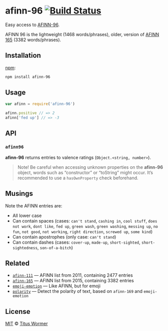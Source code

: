 # afinn-96 [![Build Status][travis-badge]][travis]

Easy access to [AFINN-96][afinn96].

AFINN 96 is the lightweight (1468 words/phrases), older, version of
[AFINN 165][afinn165] (3382 words/phrases).

## Installation

[npm][]:

```bash
npm install afinn-96
```

## Usage

```js
var afinn = require('afinn-96')

afinn.positive // => 2
afinn['fed up'] // => -3
```

## API

### `afinn96`

**afinn-96** returns entries to valence ratings (`Object.<string, number>`).

> Note!  Be careful when accessing unknown properties on the
> **afinn-96** object, words such as “constructor” or “toString”
> might occur.  It’s recommended to use a `hasOwnProperty` check
> beforehand.

## Musings

Note the AFINN entries are:

*   All lower case
*   Can contain spaces (cases: `can't stand`, `cashing in`,
    `cool stuff`, `does not work`, `dont like`, `fed up`, `green wash`,
    `green washing`, `messing up`, `no fun`, `not good`, `not working`,
    `right direction`, `screwed up`, `some kind`)
*   Can contain apostrophes (only case: `can't stand`)
*   Can contain dashes (cases: `cover-up`, `made-up`, `short-sighted`,
    `short-sightedness`, `son-of-a-bitch`)

## Related

*   [`afinn-111`](https://github.com/words/afinn-111)
    — AFINN list from 2011, containing 2477 entries
*   [`afinn-165`](https://github.com/words/afinn-165)
    — AFINN list from 2015, containing 3382 entries
*   [`emoji-emotion`](https://github.com/words/emoji-emotion)
    — Like AFINN, but for emoji
*   [`polarity`](https://github.com/words/polarity)
    — Detect the polarity of text, based on `afinn-169` and `emoji-emotion`

## License

[MIT][license] © [Titus Wormer][author]

<!-- Definitions -->

[travis-badge]: https://img.shields.io/travis/words/afinn-96.svg

[travis]: https://travis-ci.org/words/afinn-96

[npm]: https://docs.npmjs.com/cli/install

[license]: license

[author]: https://wooorm.com

[afinn96]: https://www2.imm.dtu.dk/pubdb/views/publication_details.php?id=6010

[afinn165]: https://github.com/words/afinn-165

